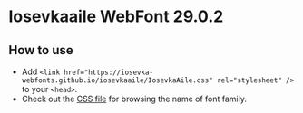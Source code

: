 # Iosevkaaile WebFont 29.0.2

## How to use

- Add `<link href="https://iosevka-webfonts.github.io/iosevkaaile/IosevkaAile.css" rel="stylesheet" />` to your `<head>`.
- Check out the [CSS file](./IosevkaAile.css) for browsing the name of font family.
